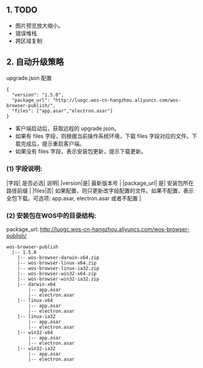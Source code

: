 
## 1. TODO

* 图片预览放大缩小。
* 错误堆栈
* 跨区域复制


## 2. 自动升级策略

upgrade.json 配置
```
{
  "version": "1.5.0",
  "package_url": "http://luogc.wos-cn-hangzhou.aliyuncs.com/wos-browser-publish/",
  "files": ["app.asar","electron.asar"]
}
```

* 客户端启动后，获取远程的 upgrade.json。
* 如果有 files 字段，则根据当前操作系统环境，下载 files 字段对应的文件。下载完成后，提示重启客户端。
* 如果没有 files 字段，表示安装包更新，提示下载更新。


### (1) 字段说明:

|字段| 是否必选| 说明|
|version|是| 最新版本号 |
|package_url| 是| 安装包所在路径前缀 |
|files|否| 如果配置，则只更新改字段配置的文件。如果不配置，表示全包下载。可选项: app.asar, electron.asar 或者不配置 |

### (2) 安装包在WOS中的目录结构:

package_url: http://luogc.wos-cn-hangzhou.aliyuncs.com/wos-browser-publish/

```
wos-browser-publish
  |-- 1.5.0
    |-- wos-browser-darwin-x64.zip
    |-- wos-browser-linux-x64.zip
    |-- wos-browser-linux-ia32.zip
    |-- wos-browser-win32-x64.zip
    |-- wos-browser-win32-ia32.zip
    |-- darwin-x64
        |-- app.asar
        |-- electron.asar
    |-- linux-x64
        |-- app.asar
        |-- electron.asar
    |-- linux-ia32
        |-- app.asar
        |-- electron.asar
    |-- win32-x64
        |-- app.asar
        |-- electron.asar
    |-- win32-ia32
        |-- app.asar
        |-- electron.asar
```
